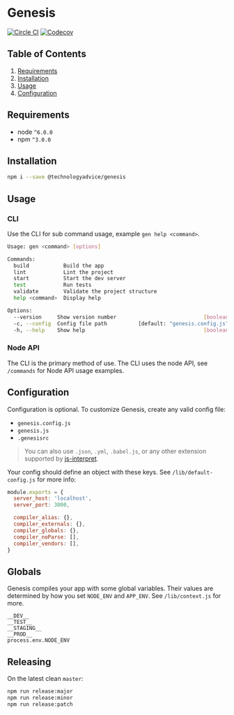 # Genesis
[![Circle CI](https://img.shields.io/circleci/project/TechnologyAdvice/genesis/master.svg?style=flat-square)](https://circleci.com/gh/TechnologyAdvice/genesis/tree/master)
[![Codecov](https://img.shields.io/codecov/c/github/TechnologyAdvice/genesis/master.svg?style=flat-square)](https://codecov.io/gh/TechnologyAdvice/genesis)

## Table of Contents
1. [Requirements](#requirements)
1. [Installation](#installation)
1. [Usage](#usage)
1. [Configuration](#configuration)

## Requirements

* node `^6.0.0`
* npm `^3.0.0`

## Installation

```bash
npm i --save @technologyadvice/genesis
```

## Usage

### CLI

Use the CLI for sub command usage, example `gen help <command>`.

```bash
Usage: gen <command> [options]

Commands:
  build           Build the app
  lint            Lint the project
  start           Start the dev server
  test            Run tests
  validate        Validate the project structure
  help <command>  Display help

Options:
  --version     Show version number                            [boolean]
  -c, --config  Config file path          [default: "genesis.config.js"]
  -h, --help    Show help                                      [boolean]
```

### Node API

The CLI is the primary method of use.  The CLI uses the node API, see `/commands` for Node API usage examples.

## Configuration

Configuration is optional.  To customize Genesis, create any valid config file:

- `genesis.config.js`
- `genesis.js`
- `.genesisrc` 

>You can also use `.json`, `.yml`, `.babel.js`, or any other extension supported by [js-interpret](https://github.com/js-cli/js-interpret).

Your config should define an object with these keys.  See `/lib/default-config.js` for more info:

```js
module.exports = {
  server_host: 'localhost',
  server_port: 3000,

  compiler_alias: {},
  compiler_externals: {},
  compiler_globals: {},
  compiler_noParse: [],
  compiler_vendors: [],
}
```

## Globals

Genesis compiles your app with some global variables.  Their values are determined by how you set  `NODE_ENV` and `APP_ENV`. See `/lib/context.js` for more.

```
__DEV__
__TEST__
__STAGING__
__PROD__
process.env.NODE_ENV
```

## Releasing

On the latest clean `master`:

```sh
npm run release:major
npm run release:minor
npm run release:patch
```

